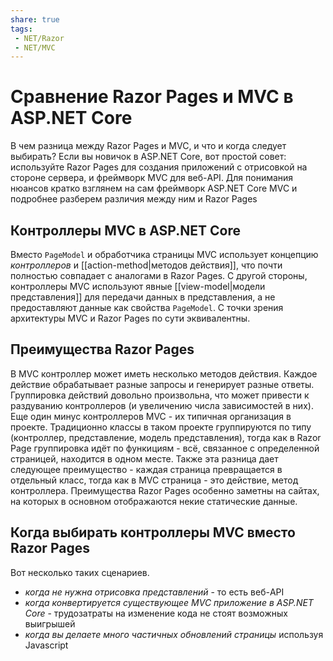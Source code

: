 ```yaml
---
share: true
tags:
 - NET/Razor
 - NET/MVC
---
```

# Сравнение Razor Pages и MVC в ASP.NET Core
В чем разница между Razor Pages и MVC, и что и когда следует выбирать? Если вы новичок в ASP.NET Core, вот простой совет: используйте Razor Pages для создания приложений с отрисовкой на стороне сервера, и фреймворк MVC для веб-API.
Для понимания нюансов кратко взглянем на сам фреймворк ASP.NET Core MVC и подробнее разберем различия между ним и Razor Pages
## Контроллеры MVC в ASP.NET Core
Вместо `PageModel` и обработчика страницы MVC использует концепцию *контроллеров* и [[action-method|методов действия]], что почти полностью совпадает с аналогами в Razor Pages. С другой стороны, контроллеры MVC используют явные [[view-model|модели представления]] для передачи данных в представления, а не предоставляют данные как свойства `PageModel`.
С точки зрения архитектуры MVC и Razor Pages по сути эквивалентны.
## Преимущества Razor Pages
В MVC контроллер может иметь несколько методов действия. Каждое действие обрабатывает разные запросы и генерирует разные ответы. Группировка действий довольно произвольна, что может привести к раздуванию контроллеров (и увеличению числа зависимостей в них).
Еще один минус контроллеров MVC - их типичная организация в проекте. Традиционно классы в таком проекте группируются по типу (контроллер, представление, модель представления), тогда как в Razor Page группировка идёт по функициям - всё, связанное с определенной страницей, находится в одном месте.
Также эта разница дает следующее преимущество - каждая страница превращается в отдельный класс, тогда как в MVC страница - это действие, метод контроллера.
Преимущества Razor Pages особенно заметны на сайтах, на которых в основном отображаются некие статические данные.
## Когда выбирать контроллеры MVC вместо Razor Pages
Вот несколько таких сценариев.
- *когда не нужна отрисовка представлений* - то есть веб-API
- *когда конвертируется существующее MVC приложение в ASP.NET Core* - трудозатраты на изменение кода не стоят возможных выигрышей
- *когда вы делаете много частичных обновлений страницы* используя Javascript